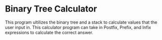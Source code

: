 # Binary Tree Calculator

This program ultilizes the binary tree and a stack to calculate values that the user input in. This
calculator program can take in Postfix, Prefix, and Infix expressions to calculate the correct answer. 

